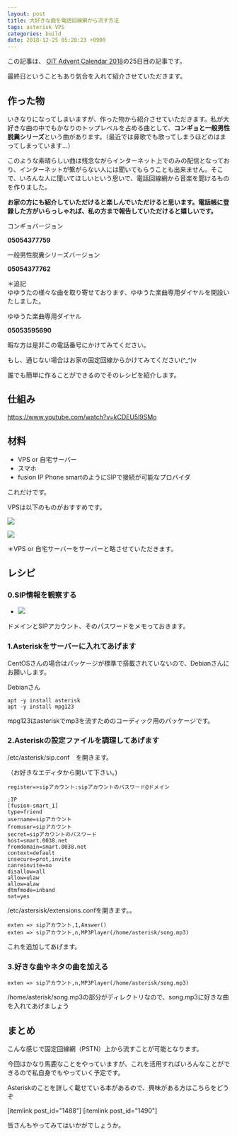 ```yaml
---
layout: post
title: 大好きな曲を電話回線網から流す方法
tags: asterisk VPS
categories: build
date: 2018-12-25 05:28:23 +0900
---
```


この記事は、 [OIT Advent Calendar 2018](https://adventar.org/calendars/2962)の25日目の記事です。

最終日ということもあり気合を入れて紹介させていただきます。

作った物
----

いきなりになってしまいますが、作った物から紹介させていただきます。私が大好きな曲の中でもかなりのトップレベルを占める曲として、**コンギョと一般男性脱糞シリーズ**という曲があります。（最近では鼻歌でも歌ってしまうほどのはまってしまっています...）

このような素晴らしい曲は残念ながらインターネット上でのみの配信となっており、インターネットが繋がらない人には聞いてもらうことも出来ません。そこで、いろんな人に聞いてほしいという思いで、電話回線網から音楽を聞けるものを作りました。

**お家の方にも紹介していただけると楽しんでいただけると思います。電話帳に登録した方がいらっしゃれば、私の方まで報告していただけると嬉しいです。**

コンギョバージョン

**05054377759**

一般男性脱糞シリーズバージョン

**05054377762**

＊追記　  
ゆゆうたの様々な曲を取り寄せております、ゆゆうた楽曲専用ダイヤルを開設いたしました。

ゆゆうた楽曲専用ダイヤル

**05053595690**

暇な方は是非この電話番号にかけてみてください。

もし、通じない場合はお家の固定回線からかけてみてください(^_^)v

誰でも簡単に作ることができるのでそのレシピを紹介します。

仕組み
---

https://www.youtube.com/watch?v=kCDEU5l9SMo

材料
--

*   VPS or 自宅サーバー
*   スマホ
*   fusion IP Phone smartのようにSIPで接続が可能なプロバイダ

これだけです。

VPSは以下のものがおすすめです。

![](https://www23.a8.net/svt/bgt?aid=181109855376&wid=001&eno=01&mid=s00000001717002033000&mc=1)

![](https://www22.a8.net/svt/bgt?aid=181109855395&wid=001&eno=01&mid=s00000000018030077000&mc=1)

＊VPS or 自宅サーバーをサーバーと略させていただきます。

レシピ
---

### 0.SIP情報を観察する

*   ![](../../../../images/myself/kongyo/sip.jpg)
    

ドメインとSIPアカウント、そのパスワードをメモっておきます。

### 1.Asteriskをサーバーに入れてあげます

CentOSさんの場合はパッケージが標準で搭載されていないので、Debianさんにお願いします。

Debianさん

    apt -y install asterisk
    apt -y install mpg123

mpg123はasteriskでmp3を流すためのコーディック用のパッケージです。

### 2.Asteriskの設定ファイルを調理してあげます

/etc/asterisk/sip.conf　を開きます。

（お好きなエディタから開いて下さい。)

    register=>sipアカウント:sipアカウントのパスワード@ドメイン
    
    ;IP
    [fusion-smart_1]
    type=friend
    username=sipアカウント
    fromuser=sipアカウント
    secret=sipアカウントのパスワード
    host=smart.0038.net
    fromdomain=smart.0038.net
    context=default
    insecure=prot,invite
    canreinvite=no
    disallow=all
    allow=ulaw
    allow=alaw
    dtmfmode=inband
    nat=yes

/etc/astersisk/extensions.confを開きます。。

    exten => sipアカウント,1,Answer()
    exten => sipアカウント,n,MP3Player(/home/asterisk/song.mp3)

これを追加してあげます。

### 3.好きな曲やネタの曲を加える

    exten => sipアカウント,n,MP3Player(/home/asterisk/song.mp3)

/home/asterisk/song.mp3の部分がディレクトリなので、song.mp3に好きな曲を入れてあげましょう

まとめ
---

こんな感じで固定回線網（PSTN）上から流すことが可能となります。

今回はかなり馬鹿なことをやっていますが、これを活用すればいろんなことができるので私自身でもやっていく予定です。

Asteriskのことを詳しく載せている本があるので、興味がある方はこちらをどうぞ

\[itemlink post_id="1488"\] \[itemlink post_id="1490"\]

皆さんもやってみてはいかがでしょうか。